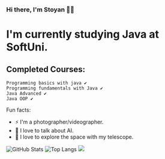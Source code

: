 ### Hi there, I'm Stoyan 🧑‍💻


# I'm currently studying Java at SoftUni.

## Completed Courses:
```
Programming basics with java ✔
Programming fundamentals with Java ✔
Java Advanced ✔
Java OOP ✔

```


  Fun facts:
 - ⚡  I'm a photographer/videographer.
 - 🤖  I love to talk about AI.
 - 🔭  I love to explore the space with my telescope.
 
 
 
 
 
![GitHub Stats](https://github-readme-stats.vercel.app/api?username=StoyanMihaylov99&theme=radical)
![Top Langs](https://github-readme-stats.vercel.app/api/top-langs/?username=StoyanMihaylov99&theme=radical)
![](https://visitcount.itsvg.in/api?id=StoyanMihaylov99&icon=8&color=0)
 
 

